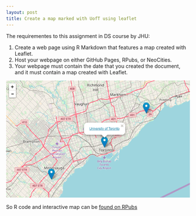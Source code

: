 ```yaml
---
layout: post
title: Create a map marked with UofT using leaflet 
---
```


The requirementes to this assignment in DS course by JHU:
1. Create a web page using R Markdown that features a map created with Leaflet.  
2. Host your webpage on either GitHub Pages, RPubs, or NeoCities.  
3. Your webpage must contain the date that you created the document, and it must contain a map created with Leaflet.  

![map-uoft](/images/ds-r-jhu/map-uoft.png)  

So R code and interactive map can be [found on RPubs](http://rpubs.com/fengliplatform/265198)
